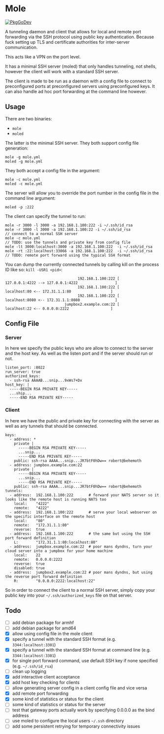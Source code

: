 # Mole

[![PkgGoDev](https://pkg.go.dev/badge/github.com/penguinpowernz/mole)](https://pkg.go.dev/github.com/penguinpowernz/mole)

A tunneling daemon and client that allows for local and remote port 
forwarding via the SSH protocol using public key authentication. Because
fuck setting up TLS and certificate authorities for inter-server communication.

This acts like a VPN on the port level.

It has a minimal SSH server (moled) that only handles tunneling, not shells,
however the client will work with a standard SSH server.

The client is made to be run as a daemon with a config file to connect to
preconfigured ports at preconfigured servers using preconfigured keys.  It
can also handle ad hoc port forwarding at the command line however.

## Usage

There are two binaries:

* `mole`
* `moled`

The latter is the minimal SSH server.  They both support config file generation:

    mole -g mole.yml
    moled -g mole.yml

They both accept a config file in the argument:

    mole -c mole.yml
    moled -c mole.yml

The server will allow you to override the port number in the config file
in the command line argument:

    moled -p :222

The client can specify the tunnel to run:

    mole -r 3000 -l 3000 -a 192.168.1.100:222 -i ~/.ssh/id_rsa
    mole -r 3000 -l 3000 -a 192.168.1.100:22 -i ~/.ssh/id_rsa             // connect to a normal SSH server
    mole -c mole.yml                                                      // TODO: use the tunnels and private key from config file
    mole -lt 3000:localhost:3000 -a 192.168.1.100:222  -i ~/.ssh/id_rsa
    mole -rt :22:localhost:33066 -a 192.168.1.100:222  -i ~/.ssh/id_rsa   // TODO: remote port forward using the typical SSH format

You can dump the currently connected tunnels by calling kill on the process ID like so: `kill -USR1 <pid>`:

                                     192.168.1.100:222 [                 127.0.0.1:4222 --> 127.0.0.1:4222                 ]
                                     192.168.1.100:222 [                   localhost:80 <-- 172.31.1.1:80                  ]
                                     192.168.1.100:222 [                 localhost:8080 <-- 172.31.1.1:8080                ]
                               jumpbox2.example.com:22 [                   localhost:22 <-- 0.0.0.0:2222                   ]

## Config File

### Server

In here we specify the public keys who are allow to connect to the server and
the host key.  As well as the listen port and if the server should run or not.

    listen_port: :8022
    run_server: true
    authorized_keys:
      - ssh-rsa AAAAB...snip...9xWs7+Dx
    host_key: |
      -----BEGIN RSA PRIVATE KEY-----
      ...ship...
      -----END RSA PRIVATE KEY-----

### Client

In here we have the public and private key for connecting with the server as well
as any tunnels that should be connected.

    keys: 
      - address: *
        private |
          -----BEGIN RSA PRIVATE KEY-----
          ...snip...
          -----END RSA PRIVATE KEY-----
        public: ssh-rsa AAAA...snip...JR7btF0hDw== robert@behemoth
      - address: jumpbox.example.com:22
        private |
          -----BEGIN RSA PRIVATE KEY-----
          ...snip...
          -----END RSA PRIVATE KEY-----
        public: ssh-rsa AAAA...snip...JR7btF0hDw== robert@behemoth
    tunnels:
      - address:  192.168.1.100:222       # forward your NATS server so it looks like the remote host is running NATS too
        local:    "4222"
        remote:   "4222"
      - address:  192.168.1.100:222       # serve your local webserver on the specific interface on the remote host
        local:    "80"
        remote:   "172.31.1.1:80"
        reverse:  true
      - address:  192.168.1.100:222       # the same but using the SSH port forward definition
        L:        "172.31.1.1:80:localhost:80"
      - address:  jumpbox.example.com:22  # poor mans dyndns, turn your cloud server into a jumpbox for your home machine
        local:    22
        remote:   0.0.0.0:2222
        reverse:  true
        disabled: true
      - address:  jumpbox2.example.com:22 # poor mans dyndns, but using the reverse port forward definition
        R:        "0.0.0.0:2222:localhost:22"

So in order to connect the client to a normal SSH server, simply copy your public key
into your `~/.ssh/authorized_keys` file on that server.

## Todo

- [ ] add debian package for armhf
- [ ] add debian package for amd64
- [x] allow using config file in the mole client
- [x] specify a tunnel with the standard SSH format (e.g. `3344:localhost:3301`)
- [x] specify a tunnel with the standard SSH format at command line (e.g. `3344:localhost:3301`)
- [x] for single port forward command, use default SSH key if none specified (e.g. `~/.ssh/id_rsa`)
- [ ] clean up logging
- [x] add interactive client acceptance
- [x] add host key checking for clients
- [ ] allow generating server config in a client config file and vice versa
- [x] add remote port forwarding
- [x] some kind of statistics or status for the client
- [ ] some kind of statistics or status for the server
- [ ] test that gateway ports actually work by specifying 0.0.0.0 as the bind address
- [ ] use moled to configure the local users `~/.ssh` directory
- [ ] add some persistent retrying for temporary connectivity issues
